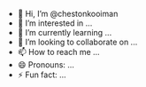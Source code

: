 - 👋 Hi, I’m @chestonkooiman
- 👀 I’m interested in ...
- 🌱 I’m currently learning ...
- 💞️ I’m looking to collaborate on ...
- 📫 How to reach me ...
- 😄 Pronouns: ...
- ⚡ Fun fact: ...

<!---
chestonkooiman/chestonkooiman is a ✨ special ✨ repository because its `README.md` (this file) appears on your GitHub profile.
You can click the Preview link to take a look at your changes.
--->
